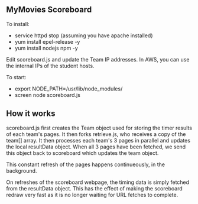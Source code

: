 ## MyMovies Scoreboard

To install:
- service httpd stop (assuming you have apache installed)
- yum install epel-release -y
- yum install nodejs npm -y

Edit scoreboard.js and update the Team IP addresses. In AWS, you can use the internal IPs of the student hosts.

To start:
 - export NODE_PATH=/usr/lib/node_modules/
 - screen node scoreboard.js

## How it works

scoreboard.js first creates the Team object used for storing the timer results of each team's pages. It then forks retrieve.js, who receives a copy of the team[] array. It then processes each team's 3 pages in parallel and updates the local resultData object. When all 3 pages have been fetched, we send this object back to scoreboard which updates the team object.

This constant refresh of the pages happens continueously, in the background.

On refreshes of the scoreboard webpage, the timing data is simply fetched from the resultData object. This has the effect of making the scoreboard redraw very fast as it is no longer waiting for URL fetches to complete.
